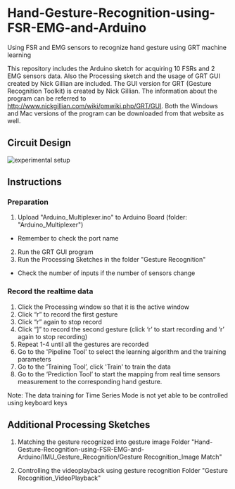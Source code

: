 # Hand-Gesture-Recognition-using-FSR-EMG-and-Arduino
Using FSR and EMG sensors to recognize hand gesture using GRT machine learning

This repository includes the Arduino sketch for acquiring 10 FSRs and 2 EMG sensors data. Also the Processing sketch and the usage of GRT GUI created by Nick Gillian are included. The GUI version for GRT (Gesture Recognition Toolkit) is created by Nick Gillian. The information about the program can be referred to http://www.nickgillian.com/wiki/pmwiki.php/GRT/GUI. Both the Windows and Mac versions of the program can be downloaded from that website as well.

## Circuit Design
![experimental setup](https://cloud.githubusercontent.com/assets/26737862/24670433/9145af72-19a0-11e7-8cf6-52004ae5951d.png)

## Instructions
### Preparation
1. Upload "Arduino_Multiplexer.ino" to Arduino Board (folder: "Arduino_Multiplexer")
- Remember to check the port name
2. Run the GRT GUI program
2. Run the Processing Sketches in the folder "Gesture Recognition"
- Check the number of inputs if the number of sensors change

### Record the realtime data
1. Click the Processing window so that it is the active window
2. Click “r” to record the first gesture
3. Click “r” again to stop record
4. Click “]” to record the second gesture (click ‘r’ to start recording and ‘r’ again to stop recording)
5. Repeat 1-4 until all the gestures are recorded
6. Go to the 'Pipeline Tool' to select the learning algorithm and the training parameters
6. Go to the ‘Training Tool’, click 'Train' to train the data
7. Go to the ‘Prediction Tool’ to start the mapping from real time sensors measurement to the corresponding hand gesture.

Note: The data training for Time Series Mode is not yet able to be controlled using keyboard keys
## Additional Processing Sketches
1. Matching the gesture recognized into gesture image
Folder "Hand-Gesture-Recognition-using-FSR-EMG-and-Arduino/IMU_Gesture_Recognition/Gesture Recognition_Image Match"

2. Controlling the videoplayback using gesture recognition
Folder "Gesture Recognition_VideoPlayback"
